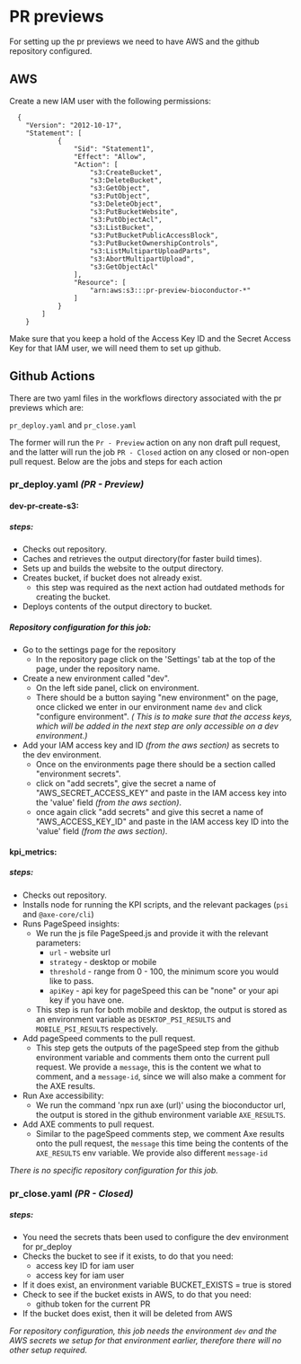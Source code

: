# PR previews

For setting up the pr previews we need to have AWS and the github repository configured.

## AWS 
Create a new IAM user with the following permissions:

```
  {
	"Version": "2012-10-17",
	"Statement": [
            {
                "Sid": "Statement1",
                "Effect": "Allow",
                "Action": [
                    "s3:CreateBucket",
                    "s3:DeleteBucket",
                    "s3:GetObject",
                    "s3:PutObject",
                    "s3:DeleteObject",
                    "s3:PutBucketWebsite",
                    "s3:PutObjectAcl",
                    "s3:ListBucket",
                    "s3:PutBucketPublicAccessBlock",
                    "s3:PutBucketOwnershipControls",
                    "s3:ListMultipartUploadParts",
                    "s3:AbortMultipartUpload",
                    "s3:GetObjectAcl"
                ],
                "Resource": [
                    "arn:aws:s3:::pr-preview-bioconductor-*"
                ]
            }
	    ]
    }
```

Make sure that you keep a hold of the Access Key ID and the Secret Access Key for that IAM user, we  will need them to set up github.


## Github Actions

There are two yaml files in the workflows directory associated with the pr previews which are:

`pr_deploy.yaml` and `pr_close.yaml`

The former will run the `Pr - Preview` action on any non draft pull request, and the latter will run the job `PR - Closed` action on any closed or non-open pull request. Below are the jobs and steps for each action 

### pr_deploy.yaml *(PR - Preview)*
#### dev-pr-create-s3:
##### steps: 
- Checks out repository.
- Caches and retrieves the output directory(for faster build times).
- Sets up and builds the website to the output directory.
- Creates bucket, if bucket does not already exist.
    - this step was required as the next action had outdated methods for creating the bucket.
- Deploys contents of the output directory to bucket.

##### Repository configuration for this job:

- Go to the settings page for the repository
    - In the repository page click on the 'Settings' tab at the top of the page, under the repository name.
- Create a new environment called "dev".
    - On the left side panel, click on environment.
    - There should be a button saying "new environment" on the page, once clicked we enter in our environment name `dev` and click "configure environment". *( This is to make sure that the access keys, which will be added in the next step are only accessible on a dev environment.)*
- Add your IAM access key and ID *(from the aws section)* as secrets to the dev environment.
    - Once on the environments page there should be a section called "environment secrets". 
    - click on "add secrets", give the secret a name of "AWS_SECRET_ACCESS_KEY" and paste in the IAM access key into the 'value' field *(from the aws section)*.
    - once again click "add secrets" and give this secret a name of "AWS_ACCESS_KEY_ID" and paste in the IAM access key ID into the 'value' field *(from the aws section)*.

#### kpi_metrics:

##### steps: 
- Checks out repository.
- Installs node for running the KPI scripts, and the relevant packages (`psi` and `@axe-core/cli`)
- Runs PageSpeed insights:
    - We run the js file PageSpeed.js and provide it with the relevant parameters:
        - `url` - website url 
        - `strategy` - desktop or mobile 
        - `threshold` - range from 0 - 100, the minimum score you would like to pass.
        - `apiKey` - api key for pageSpeed this can be "none" or your api key if you have one.
    - This step is run for both mobile and desktop, the output is stored as an environment variable as `DESKTOP_PSI_RESULTS` and `MOBILE_PSI_RESULTS` respectively.
- Add pageSpeed comments to the pull request.
    - This step gets the outputs of the pageSpeed step from the github environment variable and comments them onto the current pull request. We provide a `message`, this is the content we what to comment, and a `message-id`, since we will also make a comment for the AXE results.
- Run Axe accessibility:
    - We run the command 'npx run axe (url)' using the bioconductor url, the output is stored in the github environment variable `AXE_RESULTS`.
- Add AXE comments to pull request.
    - Similar to the pageSpeed comments step, we comment Axe results onto the pull request, the `message` this time being the contents of the `AXE_RESULTS` env variable. We provide also different `message-id`

*There is no specific repository configuration for this job.*

### pr_close.yaml *(PR - Closed)*
##### steps:
- You need the secrets thats been used to configure the dev environment for pr_deploy
- Checks the bucket to see if it exists, to do that you need:
    - access key ID for iam user
    - access key for iam user
- If it does exist, an environment variable BUCKET_EXISTS = true is stored 
- Check to see if the bucket exists in AWS, to do that you need:
    - github token for the current PR
- If the bucket does exist, then it will be deleted from AWS


*For repository configuration, this job needs the environment `dev` and the AWS secrets we setup for that environment earlier, therefore there will no other setup required.*
